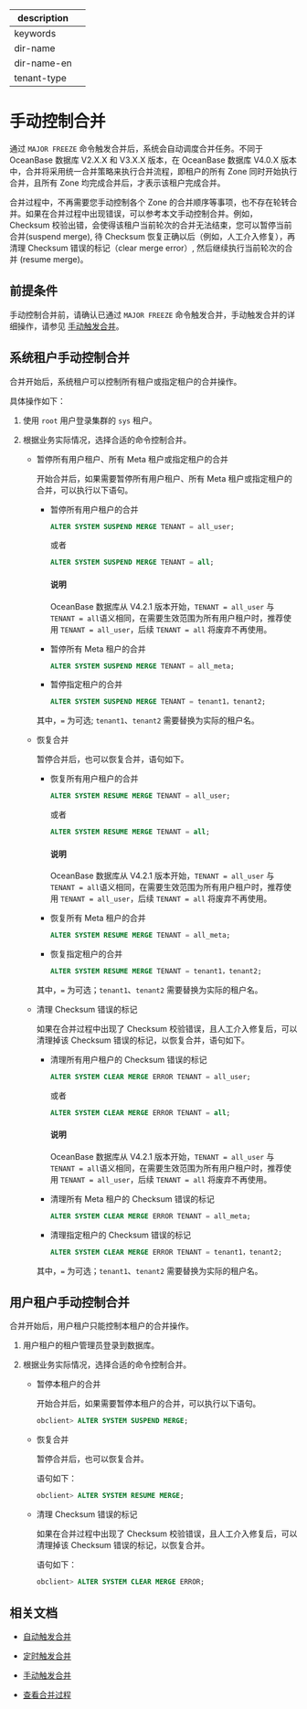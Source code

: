 |description||
|---|---|
|keywords||
|dir-name||
|dir-name-en||
|tenant-type||

# 手动控制合并

通过 `MAJOR FREEZE` 命令触发合并后，系统会自动调度合并任务。不同于 OceanBase 数据库 V2.X.X 和 V3.X.X 版本，在 OceanBase 数据库 V4.0.X 版本中，合并将采用统一合并策略来执行合并流程，即租户的所有 Zone 同时开始执行合并，且所有 Zone 均完成合并后，才表示该租户完成合并。

合并过程中，不再需要您手动控制各个 Zone 的合并顺序等事项，也不存在轮转合并。如果在合并过程中出现错误，可以参考本文手动控制合并。例如，Checksum 校验出错，会使得该租户当前轮次的合并无法结束，您可以暂停当前合并(suspend merge), 待 Checksum 恢复正确以后（例如，人工介入修复），再清理 Checksum 错误的标记（clear merge error）, 然后继续执行当前轮次的合并 (resume merge)。

## 前提条件

手动控制合并前，请确认已通过 `MAJOR FREEZE` 命令触发合并，手动触发合并的详细操作，请参见 [手动触发合并](../200.merge-management/400.manually-trigger-a-merge.md)。

## 系统租户手动控制合并

合并开始后，系统租户可以控制所有租户或指定租户的合并操作。

具体操作如下：

1. 使用 `root` 用户登录集群的 `sys` 租户。

2. 根据业务实际情况，选择合适的命令控制合并。

   * 暂停所有用户租户、所有 Meta 租户或指定租户的合并

      开始合并后，如果需要暂停所有用户租户、所有 Meta 租户或指定租户的合并，可以执行以下语句。

      * 暂停所有用户租户的合并

        ```sql
        ALTER SYSTEM SUSPEND MERGE TENANT = all_user;
        ```

        或者

        ```sql
        ALTER SYSTEM SUSPEND MERGE TENANT = all;
        ```

        <main id="notice" type='explain'>
        <h4>说明</h4>
        <p>OceanBase 数据库从 V4.2.1 版本开始，<code>TENANT = all_user</code> 与 <code>TENANT = all</code>语义相同，在需要生效范围为所有用户租户时，推荐使用 <code>TENANT = all_user</code>，后续 <code>TENANT = all</code> 将废弃不再使用。</p>

      * 暂停所有 Meta 租户的合并

        ```sql
        ALTER SYSTEM SUSPEND MERGE TENANT = all_meta;
        ```

      * 暂停指定租户的合并

        ```sql
        ALTER SYSTEM SUSPEND MERGE TENANT = tenant1，tenant2;
        ```           

      其中，`=` 为可选; `tenant1`、`tenant2` 需要替换为实际的租户名。

   * 恢复合并

      暂停合并后，也可以恢复合并，语句如下。

      * 恢复所有用户租户的合并

        ```sql
        ALTER SYSTEM RESUME MERGE TENANT = all_user;
        ```

        或者

        ```sql
        ALTER SYSTEM RESUME MERGE TENANT = all;
        ```

        <main id="notice" type='explain'>
        <h4>说明</h4>
        <p>OceanBase 数据库从 V4.2.1 版本开始，<code>TENANT = all_user</code> 与 <code>TENANT = all</code>语义相同，在需要生效范围为所有用户租户时，推荐使用 <code>TENANT = all_user</code>，后续 <code>TENANT = all</code> 将废弃不再使用。</p>

      * 恢复所有 Meta 租户的合并

        ```sql
        ALTER SYSTEM RESUME MERGE TENANT = all_meta;
        ```

      * 恢复指定租户的合并

        ```sql
        ALTER SYSTEM RESUME MERGE TENANT = tenant1，tenant2;
        ```

      其中，`=` 为可选；`tenant1`、`tenant2` 需要替换为实际的租户名。

   * 清理 Checksum 错误的标记
   
      如果在合并过程中出现了 Checksum 校验错误，且人工介入修复后，可以清理掉该 Checksum 错误的标记，以恢复合并，语句如下。

      * 清理所有用户租户的 Checksum 错误的标记

        ```sql
        ALTER SYSTEM CLEAR MERGE ERROR TENANT = all_user;
        ```

        或者

        ```sql
        ALTER SYSTEM CLEAR MERGE ERROR TENANT = all;
        ```

        <main id="notice" type='explain'>
        <h4>说明</h4>
        <p>OceanBase 数据库从 V4.2.1 版本开始，<code>TENANT = all_user</code> 与 <code>TENANT = all</code>语义相同，在需要生效范围为所有用户租户时，推荐使用 <code>TENANT = all_user</code>，后续 <code>TENANT = all</code> 将废弃不再使用。</p>

      * 清理所有 Meta 租户的 Checksum 错误的标记

        ```sql
        ALTER SYSTEM CLEAR MERGE ERROR TENANT = all_meta;
        ```

      * 清理指定租户的 Checksum 错误的标记

        ```sql
        ALTER SYSTEM CLEAR MERGE ERROR TENANT = tenant1，tenant2;
        ```

      其中，`=` 为可选；`tenant1`、`tenant2` 需要替换为实际的租户名。

## 用户租户手动控制合并

合并开始后，用户租户只能控制本租户的合并操作。

1. 用户租户的租户管理员登录到数据库。

2. 根据业务实际情况，选择合适的命令控制合并。

   * 暂停本租户的合并

      开始合并后，如果需要暂停本租户的合并，可以执行以下语句。

      ```sql
      obclient> ALTER SYSTEM SUSPEND MERGE;
      ```

   * 恢复合并

      暂停合并后，也可以恢复合并。

      语句如下：

      ```sql
      obclient> ALTER SYSTEM RESUME MERGE;
      ```

   * 清理 Checksum 错误的标记
   
      如果在合并过程中出现了 Checksum 校验错误，且人工介入修复后，可以清理掉该 Checksum 错误的标记，以恢复合并。

      语句如下：

      ```sql
      obclient> ALTER SYSTEM CLEAR MERGE ERROR;
      ```

## 相关文档

* [自动触发合并](../200.merge-management/200.automatic-merge-triggering.md)

* [定时触发合并](../200.merge-management/300.scheduled-trigger-merge.md)

* [手动触发合并](../200.merge-management/400.manually-trigger-a-merge.md)

* [查看合并过程](../200.merge-management/500.view-merge-process.md)
